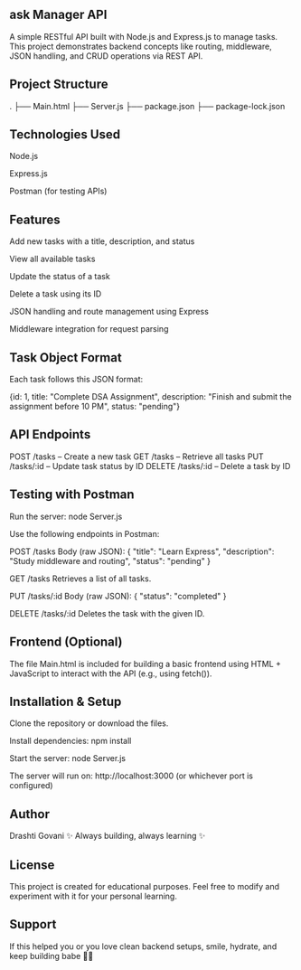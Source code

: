## ask Manager API
A simple RESTful API built with Node.js and Express.js to manage tasks.
This project demonstrates backend concepts like routing, middleware, JSON handling, and CRUD operations via REST API.

## Project Structure
.
├── Main.html
├── Server.js
├── package.json
├── package-lock.json

## Technologies Used
Node.js

Express.js

Postman (for testing APIs)

## Features
Add new tasks with a title, description, and status

View all available tasks

Update the status of a task

Delete a task using its ID

JSON handling and route management using Express

Middleware integration for request parsing

## Task Object Format
Each task follows this JSON format:

{id: 1,
title: "Complete DSA Assignment",
description: "Finish and submit the assignment before 10 PM",
status: "pending"}

## API Endpoints
POST /tasks – Create a new task
GET /tasks – Retrieve all tasks
PUT /tasks/:id – Update task status by ID
DELETE /tasks/:id – Delete a task by ID

## Testing with Postman
Run the server:
node Server.js

Use the following endpoints in Postman:

POST /tasks
Body (raw JSON):
{
"title": "Learn Express",
"description": "Study middleware and routing",
"status": "pending"
}

GET /tasks
Retrieves a list of all tasks.

PUT /tasks/:id
Body (raw JSON):
{
"status": "completed"
}

DELETE /tasks/:id
Deletes the task with the given ID.

## Frontend (Optional)
The file Main.html is included for building a basic frontend using HTML + JavaScript to interact with the API (e.g., using fetch()).

## Installation & Setup
Clone the repository or download the files.

Install dependencies:
npm install

Start the server:
node Server.js

The server will run on:
http://localhost:3000 (or whichever port is configured)

## Author
Drashti Govani
✨ Always building, always learning ✨

## License
This project is created for educational purposes.
Feel free to modify and experiment with it for your personal learning.

## Support
If this helped you or you love clean backend setups,
smile, hydrate, and keep building babe 👑🚀

